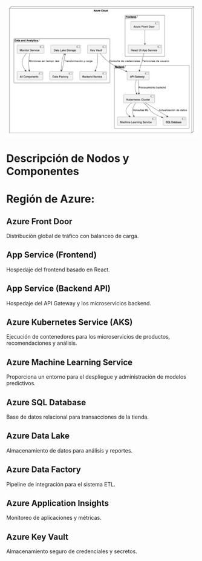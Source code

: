 ![Diagrama del Sistema](deploy-image.png)

# Descripción de Nodos y Componentes
# Región de Azure:
## Azure Front Door
Distribución global de tráfico con balanceo de carga.

## App Service (Frontend)
Hospedaje del frontend basado en React.

## App Service (Backend API)
Hospedaje del API Gateway y los microservicios backend.

## Azure Kubernetes Service (AKS)
Ejecución de contenedores para los microservicios de productos, recomendaciones y análisis.

## Azure Machine Learning Service
Proporciona un entorno para el despliegue y administración de modelos predictivos.

## Azure SQL Database
Base de datos relacional para transacciones de la tienda.

## Azure Data Lake
Almacenamiento de datos para análisis y reportes.

## Azure Data Factory
Pipeline de integración para el sistema ETL.

## Azure Application Insights
Monitoreo de aplicaciones y métricas.

## Azure Key Vault
Almacenamiento seguro de credenciales y secretos.
